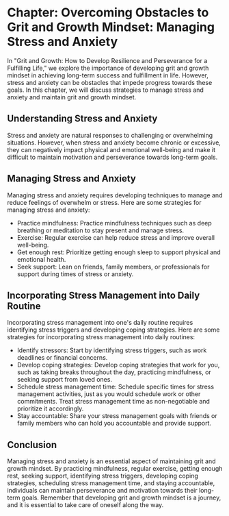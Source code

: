 Chapter: Overcoming Obstacles to Grit and Growth Mindset: Managing Stress and Anxiety
=====================================================================================

In "Grit and Growth: How to Develop Resilience and Perseverance for a Fulfilling Life," we explore the importance of developing grit and growth mindset in achieving long-term success and fulfillment in life. However, stress and anxiety can be obstacles that impede progress towards these goals. In this chapter, we will discuss strategies to manage stress and anxiety and maintain grit and growth mindset.

Understanding Stress and Anxiety
--------------------------------

Stress and anxiety are natural responses to challenging or overwhelming situations. However, when stress and anxiety become chronic or excessive, they can negatively impact physical and emotional well-being and make it difficult to maintain motivation and perseverance towards long-term goals.

Managing Stress and Anxiety
---------------------------

Managing stress and anxiety requires developing techniques to manage and reduce feelings of overwhelm or stress. Here are some strategies for managing stress and anxiety:

* Practice mindfulness: Practice mindfulness techniques such as deep breathing or meditation to stay present and manage stress.
* Exercise: Regular exercise can help reduce stress and improve overall well-being.
* Get enough rest: Prioritize getting enough sleep to support physical and emotional health.
* Seek support: Lean on friends, family members, or professionals for support during times of stress or anxiety.

Incorporating Stress Management into Daily Routine
--------------------------------------------------

Incorporating stress management into one's daily routine requires identifying stress triggers and developing coping strategies. Here are some strategies for incorporating stress management into daily routines:

* Identify stressors: Start by identifying stress triggers, such as work deadlines or financial concerns.
* Develop coping strategies: Develop coping strategies that work for you, such as taking breaks throughout the day, practicing mindfulness, or seeking support from loved ones.
* Schedule stress management time: Schedule specific times for stress management activities, just as you would schedule work or other commitments. Treat stress management time as non-negotiable and prioritize it accordingly.
* Stay accountable: Share your stress management goals with friends or family members who can hold you accountable and provide support.

Conclusion
----------

Managing stress and anxiety is an essential aspect of maintaining grit and growth mindset. By practicing mindfulness, regular exercise, getting enough rest, seeking support, identifying stress triggers, developing coping strategies, scheduling stress management time, and staying accountable, individuals can maintain perseverance and motivation towards their long-term goals. Remember that developing grit and growth mindset is a journey, and it is essential to take care of oneself along the way.

